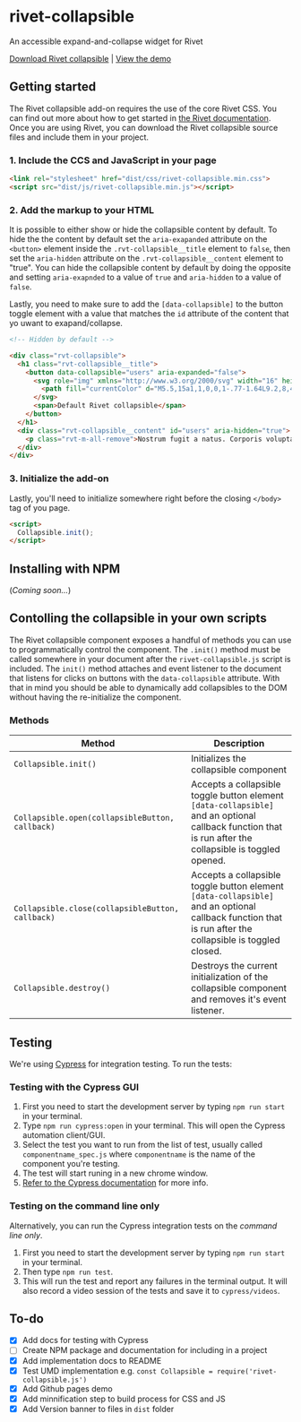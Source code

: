 # rivet-collapsible
An accessible expand-and-collapse widget for Rivet

[Download Rivet collapsible](https://github.com/indiana-university/rivet-collapsible/archive/master.zip) | [View the demo](https://indiana-university.github.io/rivet-collapsible/)

## Getting started
The Rivet collapsible add-on requires the use of the core Rivet CSS. You can find out more about how to get started in [the Rivet documentation](https://rivet.iu.edu/components/). Once you are using Rivet, you can download the Rivet collapsible source files and include them in your project.

### 1. Include the CCS and JavaScript in your page
```html
<link rel="stylesheet" href="dist/css/rivet-collapsible.min.css">
<script src="dist/js/rivet-collapsible.min.js"></script>
```

### 2. Add the markup to your HTML
It is possible to either show or hide the collapsible content by default. To hide the the content by default set the `aria-exapanded` attribute on the `<button>` element inside the `.rvt-collapsible__title` element to `false`, then set the `aria-hidden` attribute on the `.rvt-collapsible__content` element to "true". You can hide the collapsible content by default by doing the opposite and setting `aria-exapnded` to a value of `true` and `aria-hidden` to a value of `false`.

Lastly, you need to make sure to add the `[data-collapsible]` to the button toggle element with a value that matches the `id` attribute of the content that yo uwant to exapand/collapse.

```html
<!-- Hidden by default -->

<div class="rvt-collapsible">
  <h1 class="rvt-collapsible__title">
    <button data-collapsible="users" aria-expanded="false">
      <svg role="img" xmlns="http://www.w3.org/2000/svg" width="16" height="16" viewBox="0 0 16 16">
        <path fill="currentColor" d="M5.5,15a1,1,0,0,1-.77-1.64L9.2,8,4.73,2.64A1,1,0,0,1,6.27,1.36L11.13,7.2a1.25,1.25,0,0,1,0,1.61L6.27,14.64A1,1,0,0,1,5.5,15ZM9.6,8.48h0Zm0-1h0Z"/>
      </svg>
      <span>Default Rivet collapsible</span>
    </button>
  </h1>
  <div class="rvt-collapsible__content" id="users" aria-hidden="true">
    <p class="rvt-m-all-remove">Nostrum fugit a natus. Corporis voluptates ut odio omnis nobis voluptas. Est dolor et eum quis deleniti explicabo autem est magnam. Unde expedita ab quia maxime quia. Qui voluptas distinctio ipsa laborum laboriosam.</p>
  </div>
</div>
```

### 3. Initialize the add-on
Lastly, you'll need to initialize somewhere right before the closing `</body>` tag of you page.

```html
<script>
  Collapsible.init();
</script>
```

## Installing with NPM
(_Coming soon..._)

## Contolling the collapsible in your own scripts
The Rivet collapsible component exposes a handful of methods you can use to programmatically control the component. The `.init()` method must be called somewhere in your document after the `rivet-collapsible.js` script is included. The `init()` method attaches and event listener to the document that listens for clicks on buttons with the `data-collapsible` attribute. With that in mind you should be able to dynamically add collapsibles to the DOM without having the re-initialize the component.

### Methods

| Method                               | Description                                                                                                                                                       |
|--------------------------------------|-------------------------------------------------------------------------------------------------------------------------------------------------------------------|
| `Collapsible.init()`                   | Initializes the collapsible component                                                                                                                             |
| `Collapsible.open(collapsibleButton, callback)` | Accepts a collapsible toggle button element `[data-collapsible]` and an optional callback function that is run after the collapsible is toggled opened. |
| `Collapsible.close(collapsibleButton, callback)` | Accepts a collapsible toggle button element `[data-collapsible]` and an optional callback function that is run after the collapsible is toggled closed. |
| `Collapsible.destroy()`                | Destroys the current initialization of the collapsible component and removes it's event listener.                                                                 |

## Testing
We're using [Cypress](https://docs.cypress.io/guides/overview/why-cypress.html) for integration testing. To run the tests:

### Testing with the Cypress GUI
1. First you need to start the development server by typing `npm run start` in your terminal.
1. Type `npm run cypress:open` in your terminal. This will open the Cypress automation client/GUI.
2. Select the test you want to run from the list of test, usually called `componentname_spec.js` where `componentname` is the name of the component you're testing.
3. The test will start runing in a new chrome window.
4. [Refer to the Cypress documentation](https://docs.cypress.io/guides/overview/why-cypress.html) for more info.

### Testing on the command line only
Alternatively, you can run the Cypress integration tests on the _command line only_.

1. First you need to start the development server by typing `npm run start` in your terminal.
2. Then type `npm run test`.
3. This will run the test and report any failures in the terminal output. It will also record a video session of the tests and save it to `cypress/videos`.

## To-do
- [X] Add docs for testing with Cypress
- [ ] Create NPM package and documentation for including in a project
- [X] Add implementation docs to README
- [X] Test UMD implementation e.g. `const Collapsible = require('rivet-collapsible.js')`
- [X] Add Github pages demo
- [X] Add minnification step to build process for CSS and JS
- [X] Add Version banner to files in `dist` folder
